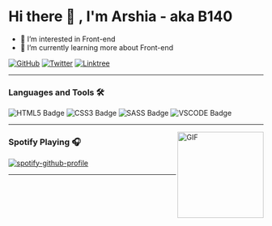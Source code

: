 ### <h1>Hi there 👋 , I'm Arshia - aka B140</h1>
- 👀 I’m interested in Front-end
- 🌱 I’m currently learning more about Front-end


[![GitHub](https://img.shields.io/badge/Github-181717?style=for-the-badge&logo=github&logoColor=white)](https://github.com/ItsB140)
[![Twitter](https://img.shields.io/badge/Twitter-1DA1F2?style=for-the-badge&logo=twitter&logoColor=white)](https://twitter.com/ItsB140)
[![Linktree](https://img.shields.io/badge/linktree-39E09B?logo=linktree&logoColor=white&style=for-the-badge)](https://linktr.ee/B140)

---
### Languages and Tools 🛠

<div id="badges">
  <img src="https://img.shields.io/badge/HTML5-E34F26?logo=html5&logoColor=white&style=for-the-badge" alt="HTML5 Badge"/>
  <img src="https://img.shields.io/badge/CSS3-1572B6?logo=css3&logoColor=white&style=for-the-badge" alt="CSS3 Badge"/>
  <img src="https://img.shields.io/badge/SASS-CC6699?logo=sass&logoColor=white&style=for-the-badge" alt="SASS Badge"/>
  <img src="https://img.shields.io/badge/VSCODE-007ACC?logo=visualstudiocode&logoColor=white&style=for-the-badge" alt="VSCODE Badge"/>
</div>

---
<img align="right" alt="GIF" height="170px" src="https://media.giphy.com/media/J5B1Y8QZnzXXbLQIBu/giphy.gif" />

### Spotify Playing 🎧

[![spotify-github-profile](https://spotify-github-profile.vercel.app/api/view?uid=plt0wavdz23otmwoakm6pbokr&cover_image=true&theme=novatorem&show_offline=true&background_color=000000&interchange=false&bar_color=53b14f&bar_color_cover=true)](https://spotify-github-profile.vercel.app/api/view?uid=plt0wavdz23otmwoakm6pbokr&redirect=true)


---
